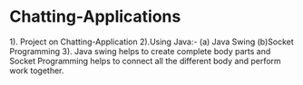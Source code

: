 # Chatting-Applications
1). Project on Chatting-Application 2).Using Java:- (a) Java Swing (b)Socket Programming 3). Java swing helps to create complete body parts and Socket Programming helps to connect all the different body and perform work together.
